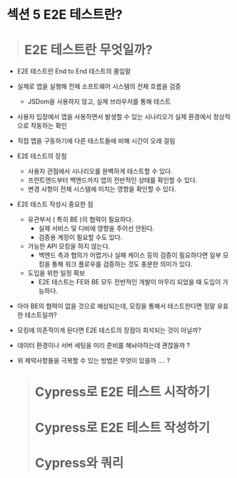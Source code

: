 # 섹션 5 E2E 테스트란?

> # E2E 테스트란 무엇일까?

- E2E 테스트란 End to End 테스트의 줄임말
- 실제로 앱을 실행해 전체 소프트웨어 시스템의 전체 흐름을 검증
  - JSDom을 사용하지 않고, 실제 브라우저를 통해 테스트
- 사용자 입장에서 앱을 사용하면서 발생할 수 있는 시나리오가 실제 환경에서 정상적으로 작동하는 확인
- 직접 앱을 구동하기에 다른 테스트들에 비해 시간이 오래 걸림
- E2E 테스트의 장점
  - 사용자 관점에서 시나리오를 완벽하게 테스트할 수 있다.
  - 프런트엔드부터 백엔드까지 앱의 전반적인 상태를 확인할 수 있다.
  - 변경 사항이 전체 시스템에 미치는 영향을 확인할 수 있다.
- E2E 테스트 작성시 중요한 점

  - 유관부서 ( 특히 BE )의 협력이 필요하다.
    - 실제 서비스 및 디비에 영향을 주어선 안된다.
    - 검증용 계정이 필요할 수도 있다.
  - 가능한 API 모킹을 하지 않는다.
    - 백엔드 측과 협의가 어렵거나 실패 케이스 등의 검증이 필요하다면 일부 모킹을 통해 워크 플로우를 검증하는 것도 충분한 의미가 있다.
  - 도입을 위한 일정 확보
    - E2E 테스트는 FE와 BE 모두 전반적인 개발이 마무리 되었을 때 도입이 가능하다.

- 아마 BE의 협력이 없을 것으로 예상되는데, 모킹을 통해서 테스트한다면 정말 유효한 테스트일까?
- 모킹에 의존적이게 된다면 E2E 테스트의 장점이 희석되는 것이 아닐까?
- 데이터 환경이나 서버 세팅을 미리 준비를 해놔야하는데 괜찮을까 ?
- 위 제약사항들을 극복할 수 있는 방법은 무엇이 있을까 .... ?

  > # Cypress로 E2E 테스트 시작하기
  >
  > # Cypress로 E2E 테스트 작성하기
  >
  > # Cypress와 쿼리

